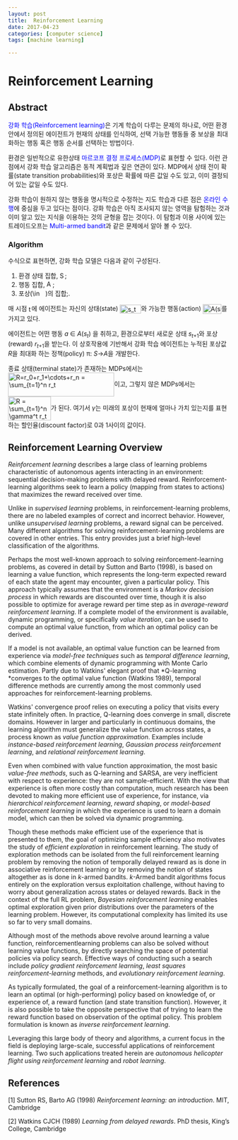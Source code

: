 ```yaml
---
layout: post
title:  Reinforcement Learning
date: 2017-04-23
categories: [computer science]
tags: [machine learning]

---
```



# Reinforcement Learning

## Abstract 

<font color="blue">강화 학습(Reinforcement learning)</font>은 기계 학습이 다루는 문제의 하나로, 어떤 환경 안에서 정의된 에이전트가 현재의 상태를 인식하여, 선택 가능한 행동들 중 보상을 최대화하는 행동 혹은 행동 순서를 선택하는 방법이다.

환경은 일반적으로 유한상태 <font color="blue">마르코프 결정 프로세스(MDP)</font>로 표현할 수 있다. 이런 관점에서 강화 학습 알고리즘은 동적 계획법과 깊은 연관이 있다. MDP에서 상태 전이 확률(state transition probabilities)와 포상은 확률에 따른 값일 수도 있고, 이미 결정되어 있는 값일 수도 있다.

강화 학습이 원하지 않는 행동을 명시적으로 수정하는 지도 학습과 다른 점은 <font color="blue">온라인 수행</font>에 중심을 두고 있다는 점이다. 강화 학습은 아직 조사되지 않는 영역을 탐험하는 것과 이미 알고 있는 지식을 이용하는 것의 균형을 잡는 것이다. 이 탐험과 이용 사이에 있는 트레이드오프는 <font color="blue">Multi-armed bandit</font>과 같은 문제에서 알아 볼 수 있다.

### Algorithm

<p>수식으로 표현하면, 강화 학습 모델은 다음과 같이 구성된다.</p>
<ol>
<li>환경 상태 집합, <span class="mwe-math-element"><span class="mwe-math-mathml-inline mwe-math-mathml-a11y" style="display: none;"><math xmlns="http://www.w3.org/1998/Math/MathML">
  <semantics>
    <mrow class="MJX-TeXAtom-ORD">
      <mstyle displaystyle="true" scriptlevel="0">
        <mi>S</mi>
      </mstyle>
    </mrow>
    <annotation encoding="application/x-tex">{\displaystyle S}</annotation>
  </semantics>
</math></span><img src="https://wikimedia.org/api/rest_v1/media/math/render/svg/4611d85173cd3b508e67077d4a1252c9c05abca2" class="mwe-math-fallback-image-inline" aria-hidden="true" style="vertical-align: -0.338ex; width:1.51ex; height:2.176ex;" alt="S"></span>;</li>
<li>행동 집합, <span class="mwe-math-element"><span class="mwe-math-mathml-inline mwe-math-mathml-a11y" style="display: none;"><math xmlns="http://www.w3.org/1998/Math/MathML">
  <semantics>
    <mrow class="MJX-TeXAtom-ORD">
      <mstyle displaystyle="true" scriptlevel="0">
        <mi>A</mi>
      </mstyle>
    </mrow>
    <annotation encoding="application/x-tex">{\displaystyle A}</annotation>
  </semantics>
</math></span><img src="https://wikimedia.org/api/rest_v1/media/math/render/svg/7daff47fa58cdfd29dc333def748ff5fa4c923e3" class="mwe-math-fallback-image-inline" aria-hidden="true" style="vertical-align: -0.338ex; width:1.754ex; height:2.343ex;" alt="A"></span>;</li>
<li>포상(<span class="mwe-math-element"><span class="mwe-math-mathml-inline mwe-math-mathml-a11y" style="display: none;"><math xmlns="http://www.w3.org/1998/Math/MathML">
  <semantics>
    <mrow class="MJX-TeXAtom-ORD">
      <mstyle displaystyle="true" scriptlevel="0">
        <mo>∈<!-- ∈ --></mo>
        <mrow class="MJX-TeXAtom-ORD">
          <mrow class="MJX-TeXAtom-ORD">
            <mi mathvariant="double-struck">R</mi>
          </mrow>
        </mrow>
      </mstyle>
    </mrow>
    <annotation encoding="application/x-tex">{\displaystyle \in {\mathbb {R}}}</annotation>
  </semantics>
</math></span><img src="https://wikimedia.org/api/rest_v1/media/math/render/svg/79fe229724b6ed100fa1a67a4382563bd15aa952" class="mwe-math-fallback-image-inline" aria-hidden="true" style="vertical-align: -0.338ex; width:3.894ex; height:2.176ex;" alt="\in \Bbb{R} "></span>)의 집합;.</li>
</ol>
<p>매 시점 <span class="mwe-math-element"><span class="mwe-math-mathml-inline mwe-math-mathml-a11y" style="display: none;"><math xmlns="http://www.w3.org/1998/Math/MathML">
  <semantics>
    <mrow class="MJX-TeXAtom-ORD">
      <mstyle displaystyle="true" scriptlevel="0">
        <mi>t</mi>
      </mstyle>
    </mrow>
    <annotation encoding="application/x-tex">{\displaystyle t}</annotation>
  </semantics>
</math></span><img src="https://wikimedia.org/api/rest_v1/media/math/render/svg/65658b7b223af9e1acc877d848888ecdb4466560" class="mwe-math-fallback-image-inline" aria-hidden="true" style="vertical-align: -0.338ex; width:0.85ex; height:2.009ex;" alt="t"></span>에 에이전트는 자신의 상태(state) <span class="mwe-math-element"><span class="mwe-math-mathml-inline mwe-math-mathml-a11y" style="display: none;"><math xmlns="http://www.w3.org/1998/Math/MathML">
  <semantics>
    <mrow class="MJX-TeXAtom-ORD">
      <mstyle displaystyle="true" scriptlevel="0">
        <msub>
          <mi>s</mi>
          <mrow class="MJX-TeXAtom-ORD">
            <mi>t</mi>
          </mrow>
        </msub>
        <mo>∈<!-- ∈ --></mo>
        <mi>S</mi>
      </mstyle>
    </mrow>
    <annotation encoding="application/x-tex">{\displaystyle s_{t}\in S}</annotation>
  </semantics>
</math></span><img src="https://wikimedia.org/api/rest_v1/media/math/render/svg/67cebe200c4f9f636629d2bb16d150343b9e91be" class="mwe-math-fallback-image-inline" aria-hidden="true" style="vertical-align: -0.671ex; width:6.295ex; height:2.509ex;" alt="s_t \in S"></span>와 가능한 행동(action) <span class="mwe-math-element"><span class="mwe-math-mathml-inline mwe-math-mathml-a11y" style="display: none;"><math xmlns="http://www.w3.org/1998/Math/MathML">
  <semantics>
    <mrow class="MJX-TeXAtom-ORD">
      <mstyle displaystyle="true" scriptlevel="0">
        <mi>A</mi>
        <mo stretchy="false">(</mo>
        <msub>
          <mi>s</mi>
          <mrow class="MJX-TeXAtom-ORD">
            <mi>t</mi>
          </mrow>
        </msub>
        <mo stretchy="false">)</mo>
      </mstyle>
    </mrow>
    <annotation encoding="application/x-tex">{\displaystyle A(s_{t})}</annotation>
  </semantics>
</math></span><img src="https://wikimedia.org/api/rest_v1/media/math/render/svg/d200049874a099b78dc10c824e93c444eb609e53" class="mwe-math-fallback-image-inline" aria-hidden="true" style="vertical-align: -0.838ex; width:5.518ex; height:2.843ex;" alt="A(s_t)"></span>를 가지고 있다.</p>
<p>에이전트는 어떤 행동 <i>a</i> ∈ <i>A</i>(<i>s</i><sub><i>t</i></sub>) 을 취하고, 환경으로부터 새로운 상태 <i>s</i><sub><i>t</i>+1</sub>와 포상(reward) <i>r</i><sub><i>t</i>+1</sub>을 받는다. 이 상호작용에 기반해서 강화 학습 에이전트는 누적된 포상값 <i>R</i>을 최대화 하는 정책(policy) π: <i>S</i>→<i>A</i>을 개발한다.</p>
<p>종료 상태(terminal state)가 존재하는 MDPs에서는 <span class="mwe-math-element"><span class="mwe-math-mathml-inline mwe-math-mathml-a11y" style="display: none;"><math xmlns="http://www.w3.org/1998/Math/MathML">
  <semantics>
    <mrow class="MJX-TeXAtom-ORD">
      <mstyle displaystyle="true" scriptlevel="0">
        <mi>R</mi>
        <mo>=</mo>
        <msub>
          <mi>r</mi>
          <mrow class="MJX-TeXAtom-ORD">
            <mn>0</mn>
          </mrow>
        </msub>
        <mo>+</mo>
        <msub>
          <mi>r</mi>
          <mrow class="MJX-TeXAtom-ORD">
            <mn>1</mn>
          </mrow>
        </msub>
        <mo>+</mo>
        <mo>⋯<!-- ⋯ --></mo>
        <mo>+</mo>
        <msub>
          <mi>r</mi>
          <mrow class="MJX-TeXAtom-ORD">
            <mi>n</mi>
          </mrow>
        </msub>
        <mo>=</mo>
        <munderover>
          <mo>∑<!-- ∑ --></mo>
          <mrow class="MJX-TeXAtom-ORD">
            <mi>t</mi>
            <mo>=</mo>
            <mn>1</mn>
          </mrow>
          <mrow class="MJX-TeXAtom-ORD">
            <mi>n</mi>
          </mrow>
        </munderover>
        <msub>
          <mi>r</mi>
          <mrow class="MJX-TeXAtom-ORD">
            <mi>t</mi>
          </mrow>
        </msub>
      </mstyle>
    </mrow>
    <annotation encoding="application/x-tex">{\displaystyle R=r_{0}+r_{1}+\cdots +r_{n}=\sum _{t=1}^{n}r_{t}}</annotation>
  </semantics>
</math></span><img src="https://wikimedia.org/api/rest_v1/media/math/render/svg/47bb197ef318bd95faedc9354a49e921c7ac1769" class="mwe-math-fallback-image-inline" aria-hidden="true" style="vertical-align: -3.005ex; width:31.45ex; height:7.009ex;" alt="R=r_0+r_1+\cdots+r_n = \sum_{t=1}^n r_t"></span>이고, 그렇지 않은 MDPs에서는 <span class="mwe-math-element"><span class="mwe-math-mathml-inline mwe-math-mathml-a11y" style="display: none;"><math xmlns="http://www.w3.org/1998/Math/MathML">
  <semantics>
    <mrow class="MJX-TeXAtom-ORD">
      <mstyle displaystyle="true" scriptlevel="0">
        <mi>R</mi>
        <mo>=</mo>
        <munderover>
          <mo>∑<!-- ∑ --></mo>
          <mrow class="MJX-TeXAtom-ORD">
            <mi>t</mi>
            <mo>=</mo>
            <mn>1</mn>
          </mrow>
          <mrow class="MJX-TeXAtom-ORD">
            <mi>n</mi>
          </mrow>
        </munderover>
        <msup>
          <mi>γ<!-- γ --></mi>
          <mrow class="MJX-TeXAtom-ORD">
            <mi>t</mi>
          </mrow>
        </msup>
        <msub>
          <mi>r</mi>
          <mrow class="MJX-TeXAtom-ORD">
            <mi>t</mi>
          </mrow>
        </msub>
      </mstyle>
    </mrow>
    <annotation encoding="application/x-tex">{\displaystyle R=\sum _{t=1}^{n}\gamma ^{t}r_{t}}</annotation>
  </semantics>
</math></span><img src="https://wikimedia.org/api/rest_v1/media/math/render/svg/8ffd9289850e5e9a8256bdca04c3b2ec9badd118" class="mwe-math-fallback-image-inline" aria-hidden="true" style="vertical-align: -3.005ex; width:12.652ex; height:7.009ex;" alt="R = \sum_{t=1}^n \gamma^t r_t"></span>가 된다. 여기서 <i>γ</i>는 미래의 포상이 현재에 얼마나 가치 있는지를 표현하는 할인율(discount factor)로 0과 1사이의 값이다.</p>

## Reinforcement Learning Overview

*Reinforcement learning* describes a large class of learning problems characteristic of autonomous agents interacting in an environment: sequential decision-making problems with delayed reward. Reinforcement-learning algorithms seek to learn a policy (mapping from states to actions) that maximizes the reward received over time.

Unlike in *supervised learning* problems, in reinforcement-learning problems, there are no labeled examples of correct and incorrect behavior. However, unlike *unsupervised learning* problems, a reward signal can be perceived.
Many different algorithms for solving reinforcement-learning problems are covered in other entries. This entry provides just a brief high-level classification of the algorithms.

Perhaps the most well-known approach to solving reinforcement-learning problems, as covered in detail by Sutton and Barto (1998), is based on learning a value function, which represents the long-term expected reward of each state the agent may encounter, given a particular policy. This approach typically assumes that the environment is a  *Markov decision process* in which rewards are discounted over time, though it is also possible to optimize for average reward per time step as in *average-reward reinforcement learning*. If a complete model of the environment is available,  dynamic programming, or specifically *value iteration*, can be used to compute an optimal value function, from which an optimal policy can be derived.

If a model is not available, an optimal value function can be learned from experience via *model-free techniques* such as *temporal difference learning*, which combine elements of dynamic programming with Monte Carlo estimation. Partly due to Watkins' elegant proof that *Q-learning *converges to the optimal value function (Watkins 1989), temporal difference methods are currently among the most commonly used approaches for reinforcement-learning problems.

Watkins' convergence proof relies on executing a policy that visits every state infinitely often. In practice, Q-learning does converge in small, discrete domains. However in larger and particularly in continuous domains, the learning algorithm must generalize the value function across states, a process known as *value function approximation*. Examples include *instance-based reinforcement learning*, *Gaussian process reinforcement learning*, and *relational reinforcement learning*.

Even when combined with value function approximation, the most basic *value-free methods*, such as Q-learning and SARSA, are very inefficient with respect to experience: they are not sample-efficient. With the view that experience is often more costly than computation, much research has been devoted to making more efficient use of experience, for instance, via *hierarchical reinforcement learning*, *reward shaping*, or *model-based reinforcement learning* in which the experience is used to learn a domain model, which can then be solved via dynamic programming.

Though these methods make efficient use of the experience that is presented to them, the goal of optimizing sample efficiency also motivates the study of *efficient exploration* in reinforcement learning. The study of exploration methods can be isolated from the full reinforcement learning problem by removing the notion of temporally delayed reward as is done in  associative reinforcement learning or by removing the notion of states altogether as is done in *k*-armed bandits. *k*-Armed bandit algorithms focus entirely on the exploration versus exploitation challenge, without having to worry about generalization across states or delayed rewards. Back in the context of the full RL problem, *Bayesian reinforcement learning* enables optimal exploration given prior distributions over the parameters of the learning problem. However, its computational complexity has limited its use so far to very small domains.

Although most of the methods above revolve around learning a value function, reinforcementlearning problems can also be solved without learning value functions, by directly searching the space of potential policies via policy search. Effective ways of conducting such a search include *policy gradient reinforcement learning*, *least squares reinforcement-learning* methods, and *evolutionary reinforcement learning*.

As typically formulated, the goal of a reinforcement-learning algorithm is to learn an optimal (or high-performing) policy based on knowledge of, or experience of, a reward function (and state transition function). However, it is also possible to take the opposite perspective that of trying to learn the reward function based on observation of the optimal policy. This problem formulation is known as *inverse reinforcement learning*.

Leveraging this large body of theory and algorithms, a current focus in the field is deploying large-scale, successful applications of reinforcement learning. Two such applications treated herein are *autonomous helicopter flight using reinforcement learning* and *robot learning*.

## References

[1] Sutton RS, Barto AG (1998) *Reinforcement learning: an introduction*. MIT, Cambridge

[2] Watkins CJCH (1989) *Learning from delayed rewards*. PhD thesis, King’s College, Cambridge

